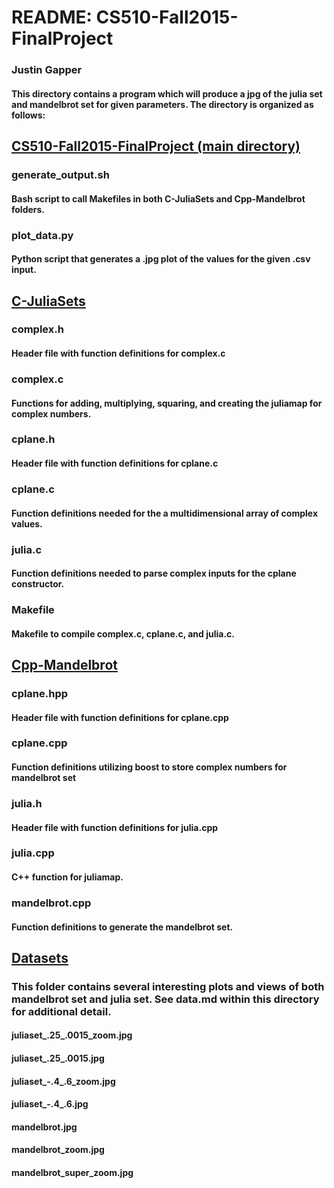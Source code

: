 # README: CS510-Fall2015-FinalProject
### Justin Gapper

#### This directory contains a program which will produce a jpg of the julia set and mandelbrot set for given parameters.  The directory is organized as follows:

## <u>CS510-Fall2015-FinalProject (main directory)</u>
### generate_output.sh
#### Bash script to call Makefiles in both C-JuliaSets and Cpp-Mandelbrot folders.
### plot_data.py
#### Python script that generates a .jpg plot of the values for the given .csv input.
## <u>C-JuliaSets</u>
### complex.h
#### Header file with function definitions for complex.c
### complex.c
#### Functions for adding, multiplying, squaring, and creating the juliamap for complex numbers.
### cplane.h
#### Header file with function definitions for cplane.c
### cplane.c
#### Function definitions needed for the a multidimensional array of complex values.
### julia.c
#### Function definitions needed to parse complex inputs for the cplane constructor.
### Makefile
#### Makefile to compile complex.c, cplane.c, and julia.c.
## <u>Cpp-Mandelbrot</u>
### cplane.hpp
#### Header file with function definitions for cplane.cpp
### cplane.cpp
#### Function definitions utilizing boost to store complex numbers for mandelbrot set
### julia.h
#### Header file with function definitions for julia.cpp
### julia.cpp
#### C++ function for juliamap.
### mandelbrot.cpp
#### Function definitions to generate the mandelbrot set.
## <u>Datasets</u>
### This folder contains several interesting plots and views of both mandelbrot set and julia set.  See data.md within this directory for additional detail.
#### juliaset_.25_.0015_zoom.jpg
#### juliaset_.25_.0015.jpg
#### juliaset_-.4_.6_zoom.jpg
#### juliaset_-.4_.6.jpg
#### mandelbrot.jpg
#### mandelbrot_zoom.jpg
#### mandelbrot_super_zoom.jpg



